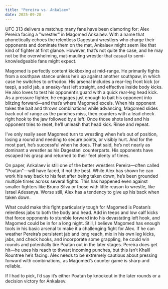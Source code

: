 ```yaml
---
title: "Pereira vs. Ankalaev"
date: 2025-09-28
---
```


UFC 313 delivers a matchup many fans have been clamoring for: Alex Pereira facing a "wrestler" in Magomed Ankalaev. With a name that phonetically echoes the relentless Dagestani wrestlers who charge their opponents and dominate them on the mat, Ankalaev might seem like that kind of fighter at first glance. However, that’s not quite the case, and he may not be the overwhelming, mat-mauling wrestler that casual to semi-knowledgeable fans might expect.

Magomed is perfectly content kickboxing at mid-range. He primarily fights from a southpaw stance unless he’s up against another southpaw, in which case he switches to orthodox. His arsenal includes a rear-leg front kick (or teep), a solid jab, a sneaky-fast left straight, and effective inside body kicks. He also loves to test his opponent’s guard with a quick rear-leg head kick. As a pressure fighter, he engages just enough to bait his opponent into blitzing forward—and that’s where Magomed excels. When his opponent takes the bait and throws combinations while advancing, Magomed slides back out of range as the punches miss, then counters with a lead check right hook to the jaw followed by a left. Once those shots land and his opponent tries to reset, he’ll unleash that head kick. Rinse and repeat.

I’ve only really seen Magomed turn to wrestling when he’s out of position, losing a round and needing to secure points, or visibly hurt. And for the most part, he’s successful when he does. That said, he’s not nearly as dominant a wrestler as his Dagestani counterparts. His opponents have escaped his grasp and returned to their feet plenty of times.

On paper, Ankalaev is still one of the better wrestlers Pereira—often called "Poatan"—will have faced, if not the best. While Alex has shown he can work his way back to his feet after being taken down, he’s been grounded multiple times across several fights. This has happened even against smaller fighters like Bruno Silva or those with little reason to wrestle, like Israel Adesanya. Worse still, Alex has a tendency to give up his back when taken down.

What could make this fight particularly tough for Magomed is Poatan’s relentless jabs to both the body and head. Add in teeps and low calf kicks that force opponents to stumble forward into his devastating left hook, and Magomed could be in for a long night. Still, I believe Magomed has enough tools in his basic arsenal to make it a challenging fight for Alex. If he can weather Pereira’s persistent jab and long reach, mix in his own leg kicks, jabs, and check hooks, and incorporate some grappling, he could win rounds and potentially tire Poatan out in the later stages. Pereira does get hit—he uses his reach to thwart incoming punches, but this isn’t Khalil Rountree he’s facing. Alex needs to be extremely cautious about pressing forward with combinations, as Magomed’s counter game is sharp and reliable.

If I had to pick, I’d say it’s either Poatan by knockout in the later rounds or a decision victory for Ankalaev. 

